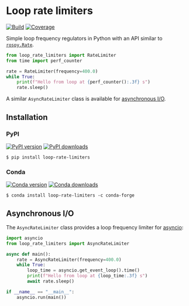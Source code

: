 # Loop rate limiters

[![Build](https://img.shields.io/github/actions/workflow/status/stephane-caron/loop-rate-limiters/main.yml?branch=main)](https://github.com/stephane-caron/loop-rate-limiters/actions)
[![Coverage](https://coveralls.io/repos/github/stephane-caron/loop-rate-limiters/badge.svg?branch=main)](https://coveralls.io/github/stephane-caron/loop-rate-limiters?branch=main)

Simple loop frequency regulators in Python with an API similar to [``rospy.Rate``](https://wiki.ros.org/rospy/Overview/Time#Sleeping_and_Rates).

```python
from loop_rate_limiters import RateLimiter
from time import perf_counter

rate = RateLimiter(frequency=400.0)
while True:
    print(f"Hello from loop at {perf_counter():.3f} s")
    rate.sleep()
```

A similar ``AsyncRateLimiter`` class is available for [asynchronous I/O](#asynchronous-i-o).

## Installation

### PyPI

[![PyPI version](https://img.shields.io/pypi/v/loop-rate-limiters)](https://pypi.org/project/loop-rate-limiters/)
[![PyPI downloads](https://static.pepy.tech/badge/loop-rate-limiters)](https://pepy.tech/project/loop-rate-limiters)

```console
$ pip install loop-rate-limiters
```

### Conda

[![Conda version](https://anaconda.org/conda-forge/loop-rate-limiters/badges/version.svg)](https://anaconda.org/conda-forge/loop-rate-limiters)
[![Conda downloads](https://anaconda.org/conda-forge/loop-rate-limiters/badges/downloads.svg)](https://anaconda.org/conda-forge/loop-rate-limiters)

```console
$ conda install loop-rate-limiters -c conda-forge
```

## Asynchronous I/O

The ``AsyncRateLimiter`` class provides a loop frequency limiter for [asyncio](https://docs.python.org/3/library/asyncio.html):

```python
import asyncio
from loop_rate_limiters import AsyncRateLimiter

async def main():
    rate = AsyncRateLimiter(frequency=400.0)
    while True:
        loop_time = asyncio.get_event_loop().time()
        print(f"Hello from loop at {loop_time:.3f} s")
        await rate.sleep()

if __name__ == "__main__":
    asyncio.run(main())
```
